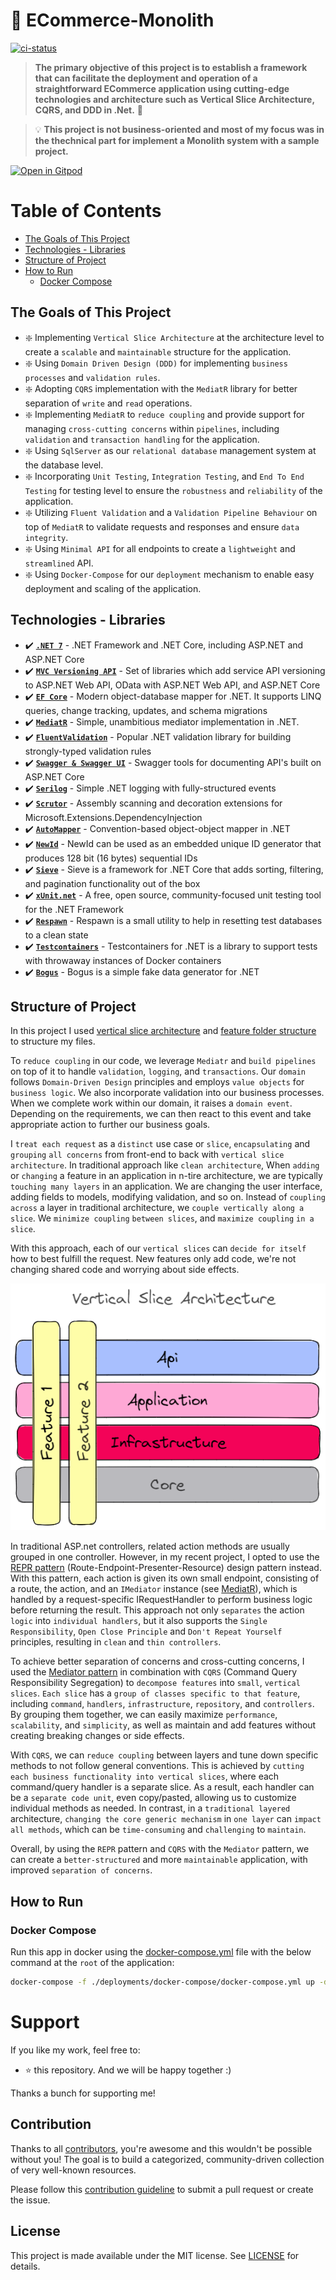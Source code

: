 # 🛒 ECommerce-Monolith
<a href="https://github.com/meysamhadeli/ecommerce-monolith/actions/workflows/ci.yml"><img alt="ci-status" src="https://github.com/meysamhadeli/ecommerce-monolith/actions/workflows/ci.yml/badge.svg?branch=main&style=flat-square"/></a>
           
> **The primary objective of this project is to establish a framework that can facilitate the deployment and operation of a straightforward ECommerce application using cutting-edge technologies and architecture such as Vertical Slice Architecture, CQRS, and DDD in .Net.** 🚀

> 💡 **This project is not business-oriented and most of my focus was in the thechnical part for implement a Monolith system with a sample project.**

<a href="https://gitpod.io/#https://github.com/meysamhadeli/ecommerce-monolith"><img alt="Open in Gitpod" src="https://gitpod.io/button/open-in-gitpod.svg"/></a>

# Table of Contents

- [The Goals of This Project](#the-goals-of-this-project)
- [Technologies - Libraries](#technologies---libraries)
- [Structure of Project](#structure-of-project)
- [How to Run](#how-to-run)
  - [Docker Compose](#docker-compose)

## The Goals of This Project

- :sparkle: Implementing `Vertical Slice Architecture` at the architecture level to create a `scalable` and `maintainable` structure for the application.
- :sparkle: Using `Domain Driven Design (DDD)` for implementing `business processes` and `validation rules`.
- :sparkle: Adopting `CQRS` implementation with the `MediatR` library for better separation of `write` and `read` operations.
- :sparkle: Implementing `MediatR` to `reduce coupling` and provide support for managing `cross-cutting concerns` within `pipelines`, including `validation` and `transaction handling` for the application.
- :sparkle: Using `SqlServer` as our `relational database` management system at the database level.
- :sparkle: Incorporating `Unit Testing`, `Integration Testing`, and `End To End Testing` for testing level to ensure the `robustness` and `reliability` of the application.
- :sparkle: Utilizing `Fluent Validation` and a `Validation Pipeline Behaviour` on top of `MediatR` to validate requests and responses and ensure `data integrity`.
- :sparkle: Using `Minimal API` for all endpoints to create a `lightweight` and `streamlined` API.
- :sparkle: Using `Docker-Compose` for our `deployment` mechanism to enable easy deployment and scaling of the application.

## Technologies - Libraries

- ✔️ **[`.NET 7`](https://dotnet.microsoft.com/download)** - .NET Framework and .NET Core, including ASP.NET and ASP.NET Core
- ✔️ **[`MVC Versioning API`](https://github.com/microsoft/aspnet-api-versioning)** - Set of libraries which add service API versioning to ASP.NET Web API, OData with ASP.NET Web API, and ASP.NET Core
- ✔️ **[`EF Core`](https://github.com/dotnet/efcore)** - Modern object-database mapper for .NET. It supports LINQ queries, change tracking, updates, and schema migrations
- ✔️ **[`MediatR`](https://github.com/jbogard/MediatR)** - Simple, unambitious mediator implementation in .NET.
- ✔️ **[`FluentValidation`](https://github.com/FluentValidation/FluentValidation)** - Popular .NET validation library for building strongly-typed validation rules
- ✔️ **[`Swagger & Swagger UI`](https://github.com/domaindrivendev/Swashbuckle.AspNetCore)** - Swagger tools for documenting API's built on ASP.NET Core
- ✔️ **[`Serilog`](https://github.com/serilog/serilog)** - Simple .NET logging with fully-structured events
- ✔️ **[`Scrutor`](https://github.com/khellang/Scrutor)** - Assembly scanning and decoration extensions for Microsoft.Extensions.DependencyInjection
- ✔️ **[`AutoMapper`](https://github.com/AutoMapper/AutoMapper)** - Convention-based object-object mapper in .NET
- ✔️ **[`NewId`](https://github.com/phatboyg/NewId)** - NewId can be used as an embedded unique ID generator that produces 128 bit (16 bytes) sequential IDs
- ✔️ **[`Sieve`](https://github.com/Biarity/Sieve)** - Sieve is a framework for .NET Core that adds sorting, filtering, and pagination functionality out of the box
- ✔️ **[`xUnit.net`](https://github.com/xunit/xunit)** - A free, open source, community-focused unit testing tool for the .NET Framework
- ✔️ **[`Respawn`](https://github.com/jbogard/Respawn)** - Respawn is a small utility to help in resetting test databases to a clean state
- ✔️ **[`Testcontainers`](https://github.com/testcontainers/testcontainers-dotnet)** - Testcontainers for .NET is a library to support tests with throwaway instances of Docker containers
- ✔️ **[`Bogus`](https://github.com/bchavez/Bogus)** - Bogus is a simple fake data generator for .NET

## Structure of Project

In this project I used [vertical slice architecture](https://jimmybogard.com/vertical-slice-architecture/) and [feature folder structure](http://www.kamilgrzybek.com/design/feature-folders/) to structure my files.

To `reduce coupling` in our code, we leverage `Mediatr` and `build pipelines` on top of it to handle `validation`, `logging`, and `transactions`. Our `domain` follows `Domain-Driven Design` principles and employs `value objects` for `business logic`. We also incorporate validation into our business processes. When we complete work within our domain, it raises a `domain event`. Depending on the requirements, we can then react to this event and take appropriate action to further our business goals.

I `treat each request` as a `distinct` use case or `slice`, `encapsulating` and `grouping` `all concerns` from front-end to back with `vertical slice architecture`.
In traditional approach like `clean architecture`, When `adding` or `changing` a feature in an application in n-tire architecture, we are typically `touching many layers` in an application. We are changing the user interface, adding fields to models, modifying validation, and so on. Instead of `coupling across` a layer in traditional architecture, we `couple vertically along a slice`. We `minimize coupling` `between slices`, and `maximize coupling` `in a slice`.

With this approach, each of our `vertical slices` can `decide for itself` how to best fulfill the request. New features only add code, we're not changing shared code and worrying about side effects.

<div align="center">
  <img src="./assets/vertical-slice-architecture.png" />
</div>

In traditional ASP.net controllers, related action methods are usually grouped in one controller. However, in my recent project, I opted to use the [REPR pattern](https://deviq.com/design-patterns/repr-design-pattern) (Route-Endpoint-Presenter-Resource) design pattern instead. With this pattern, each action is given its own small endpoint, consisting of a route, the action, and an `IMediator` instance (see [MediatR](https://github.com/jbogard/MediatR)), which is handled by a request-specific IRequestHandler to perform business logic before returning the result. This approach not only `separates` the action `logic` into `individual handlers`, but it also supports the `Single Responsibility`, `Open Close Principle` and `Don't Repeat Yourself` principles, resulting in `clean` and `thin controllers`.

To achieve better separation of concerns and cross-cutting concerns, I used the [Mediator pattern](https://dotnetcoretutorials.com/2019/04/30/the-mediator-pattern-in-net-core-part-1-whats-a-mediator/) in combination with `CQRS` (Command Query Responsibility Segregation) to `decompose features` into `small`, `vertical slices`. `Each slice` has a `group of classes specific to that feature`, including `command`, `handlers`, `infrastructure`, `repository`, and `controllers`. By grouping them together, we can easily maximize `performance`, `scalability`, and `simplicity`, as well as maintain and add features without creating breaking changes or side effects.

With `CQRS`, we can `reduce coupling` between layers and tune down specific methods to not follow general conventions. This is achieved by `cutting each business functionality into vertical slices`, where each command/query handler is a separate slice. As a result, each handler can be a `separate code unit`, even copy/pasted, allowing us to customize individual methods as needed. In contrast, in a `traditional layered` architecture, `changing the core generic mechanism` in `one layer` can `impact all methods`, which can be `time-consuming` and `challenging` to `maintain`.

Overall, by using the `REPR` pattern and `CQRS` with the `Mediator` pattern, we can create a `better-structured` and more `maintainable` application, with improved `separation of concerns`.

## How to Run

### Docker Compose

Run this app in docker using the [docker-compose.yml](./deployments/docker-compose/docker-compose.yml) file with the below command at the `root` of the application:

```bash
docker-compose -f ./deployments/docker-compose/docker-compose.yml up -d
```

# Support

If you like my work, feel free to:

- ⭐ this repository. And we will be happy together :)

Thanks a bunch for supporting me!

## Contribution

Thanks to all [contributors](https://github.com/meysamhadeli/ecommerce-monolith/graphs/contributors), you're awesome and this wouldn't be possible without you! The goal is to build a categorized, community-driven collection of very well-known resources.

Please follow this [contribution guideline](./CONTRIBUTION.md) to submit a pull request or create the issue.

## License
This project is made available under the MIT license. See [LICENSE](https://github.com/meysamhadeli/ecommerce-monolith/blob/main/LICENSE) for details.
